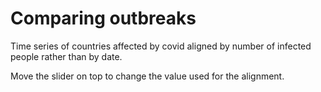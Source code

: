 # Comparing outbreaks
Time series of countries affected by covid aligned by number of infected people rather than by date.

Move the slider on top to change the value used for the alignment.
